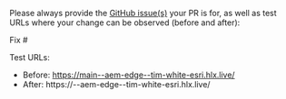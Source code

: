 Please always provide the [GitHub issue(s)](../issues) your PR is for, as well as test URLs where your change can be observed (before and after):

Fix #<gh-issue-id>

Test URLs:
- Before: https://main--aem-edge--tim-white-esri.hlx.live/
- After: https://<branch>--aem-edge--tim-white-esri.hlx.live/
